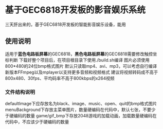 
# 基于GEC6818开发板的影音娱乐系统
三天肝出来的，基于GEC6818开发板的智能影音娱乐设备，能用

## 使用说明
适用于**蓝色电路板屏幕**的GEC6818，**黑色电路板屏幕**的GEC6818需要修改触控坐标判断
下载好整个项目后，在项目根目录下使用./build.sh编译
图片必须使用800*480的24位bmp格式图片
默认只读取mp4、avi、mp3，可以考虑自行编译新版本FFmpeg以及mplayer以支持更多音频和视频格式
建议将视频转码成不高于800x480、30fps、平均码率不高于800kbps的x264视频

### 文件结构说明
defaultImage下应存放名为black、image、music、open、quit的bmp格式图片
menuBackground下存放主菜单图片，数量硬编码在代码中，默认七张，不要少于硬编码的数量
game/gif_bmp下存放2048游戏的加载动画，加载数量硬编码在代码中，不应该少于硬编码的数量

